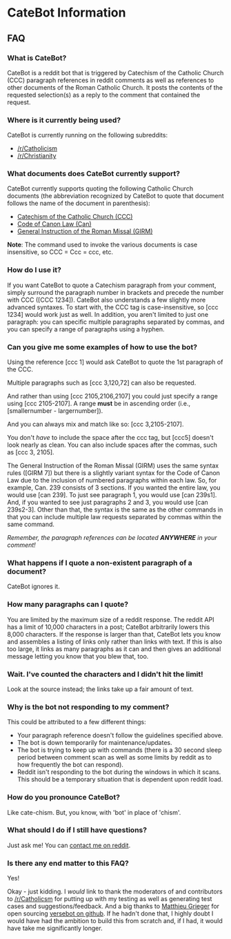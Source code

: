 # CateBot Information

## FAQ

### What is CateBot?
CateBot is a reddit bot that is triggered by Catechism of the Catholic Church (CCC) paragraph references in reddit comments as well as references to other documents of the Roman Catholic Church. It posts the contents of the requested selection(s) as a reply to the comment that contained the request.

### Where is it currently being used?
CateBot is currently running on the following subreddits:

* [/r/Catholicism](http://www.reddit.com/r/Catholicism/)
* [/r/Christianity](http://www.reddit.com/r/Christianity/)

### What documents does CateBot currently support?
CateBot currently supports quoting the following Catholic Church documents (the abbreviation recognized by CateBot to quote that document follows the name of the document in parenthesis):

* [Catechism of the Catholic Church (CCC)](http://usccb.org/beliefs-and-teachings/what-we-believe/catechism/catechism-of-the-catholic-church/)
* [Code of Canon Law (Can)](http://www.vatican.va/archive/ENG1104/_INDEX.HTM)
* [General Instruction of the Roman Missal (GIRM)](http://www.usccb.org/prayer-and-worship/the-mass/general-instruction-of-the-roman-missal/)

**Note**: The command used to invoke the various documents is case insensitive, so CCC = Ccc = ccc, etc.

### How do I use it?
If you want CateBot to quote a Catechism paragraph from your comment, simply surround the paragraph number in brackets and precede the number with CCC ([CCC 1234]). CateBot also understands a few slightly more advanced syntaxes. To start with, the CCC tag is case-insensitive, so [ccc 1234] would work just as well. In addition, you aren't limited to just one paragraph: you can specific multiple paragraphs separated by commas, and you can specify a range of paragraphs using a hyphen.

### Can you give me some examples of how to use the bot?
Using the reference [ccc 1] would ask CateBot to quote the 1st paragraph of the CCC.

Multiple paragraphs such as [ccc 3,120,72] can also be requested.

And rather than using [ccc 2105,2106,2107] you could just specify a range using [ccc 2105-2107]. A range **must**
be in ascending order (i.e., [smallernumber - largernumber]).

And you can always mix and match like so: [ccc 3,2105-2107].

You don't _have_ to include the space after the ccc tag, but [ccc5] doesn't look nearly as clean. You can also include spaces after the commas, such as [ccc 3, 2105].

The General Instruction of the Roman Missal (GIRM) uses the same syntax rules ([GIRM 7]) but there is a slightly variant syntax for the Code of Canon Law due to the inclusion of numbered paragraphs within each law. So, for example, Can. 239 consists of 3 sections. If you wanted the entire law, you would use [can 239]. To just see paragraph 1, you would use [can 239s1]. And, if you wanted to see just paragraphs 2 and 3, you would use [can 239s2-3]. Other than that, the syntax is the same as the other commands in that you can include multiple law requests separated by commas within the same command.

_Remember, the paragraph references can be located **ANYWHERE** in your comment!_

### What happens if I quote a non-existent paragraph of a document?
CateBot ignores it.

### How many paragraphs can I quote?
You are limited by the maximum size of a reddit response. The reddit API has a limit of 10,000 characters in
a post; CateBot arbitrarily lowers this 8,000 characters. If the response is larger than that, CateBot
lets you know and assembles a listing of links only rather than links with text. If this is also too large,
it links as many paragraphs as it can and then gives an additional message letting you know that you blew
that, too.

### Wait. I've counted the characters and I didn't hit the limit!
Look at the source instead; the links take up a fair amount of text.

### Why is the bot not responding to my comment?
This could be attributed to a few different things:
* Your paragraph reference doesn't follow the guidelines specified above.
* The bot is down temporarily for maintenance/updates.
* The bot is trying to keep up with commands (there is a 30 second sleep period between comment scan as well as some limits by reddit as to how frequently the bot can respond).
* Reddit isn't responding to the bot during the windows in which it scans. This should be a temporary situation that is dependent upon reddit load.

### How do you pronounce CateBot?
Like cate-chism. But, you know, with 'bot' in place of 'chism'.

### What should I do if I still have questions?
Just ask me! You can [contact me on reddit](http://www.reddit.com/message/compose/?to=kono_hito_wa).

### Is there any end matter to this FAQ?
Yes!

Okay - just kidding. I *would* link to thank the moderators of and contributors to [/r/Catholicsm](http://www.reddit.com/r/Catholicism) for putting up with my testing as well as generating test cases and suggestions/feedback. And a big thanks to [Matthieu Grieger](http://www.reddit.com/u/mgrieger) for open sourcing [versebot on github](http://github.com/matthieugrieger/versebot). If he hadn't done that, I highly doubt I would have had the ambition to build this from scratch and, if I had, it would have take me significantly longer.
